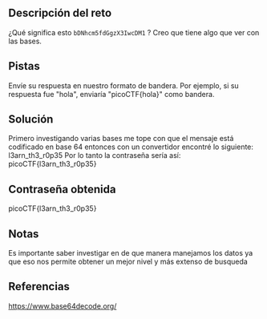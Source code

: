 ## Descripción del reto
¿Qué significa esto `bDNhcm5fdGgzX3IwcDM1` ? Creo que tiene algo que ver con las bases.
## Pistas 
Envíe su respuesta en nuestro formato de bandera. Por ejemplo, si su respuesta fue "hola", enviaría "picoCTF{hola}" como bandera.
## Solución 
Primero investigando varias bases me tope con que el mensaje está codificado en base 64
entonces con un convertidor encontré lo siguiente:
l3arn_th3_r0p35
Por lo tanto la contraseña sería así: 
picoCTF{l3arn_th3_r0p35}
## Contraseña obtenida 
picoCTF{l3arn_th3_r0p35}
## Notas 
Es importante saber investigar en de que manera manejamos los datos ya que eso nos permite obtener un mejor nivel y más extenso de busqueda
## Referencias 
https://www.base64decode.org/



